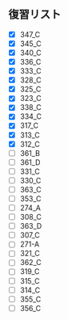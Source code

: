 ## 復習リスト

- [x] 347_C
- [x] 345_C
- [x] 340_C
- [x] 336_C
- [x] 333_C
- [x] 328_C
- [x] 325_C
- [x] 323_C
- [x] 338_C
- [x] 334_C
- [x] 317_C
- [x] 313_C
- [x] 312_C
- [ ] 361_B
- [ ] 361_D
- [ ] 331_C
- [ ] 330_C
- [ ] 363_C
- [ ] 353_C
- [ ] 274_A
- [ ] 308_C
- [ ] 363_D
- [ ] 307_C
- [ ] 271-A
- [ ] 321_C
- [ ] 362_C
- [ ] 319_C
- [ ] 315_C
- [ ] 314_C
- [ ] 355_C
- [ ] 356_C
